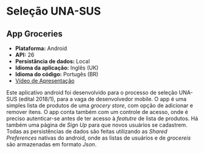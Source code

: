 # Seleção UNA-SUS

## App Groceries
* **Plataforma:** Android
* **API:** 26
* **Persistância de dados:** Local
* **Idioma da aplicação:** Inglês (UK)
* **Idioma do código:** Portugês (BR)
* [Vídeo de Apresentação](https://youtu.be/bAUIDKYjGp0)

Este aplicativo android foi desenvolvido para o processo de seleção UNA-SUS (edital 2018/1), para a vaga de desenvolvedor mobile. 
O app é uma simples lista de produtos de uma _grocery store_, com opção de adicionar e remover itens. O app conta também com um controle de acesso, onde é preciso autenticar-se antes de ter acesso à _featutre_ de lista de produtos.
Há também uma página de _Sign Up_ para que novos usuários se cadastrem. Todas as persistências de dados são feitas utilizando as _Shared Preferences_ nativas do android, onde as listas de usuários e de _grocereis_ são armazenadas em formato _Json_.
